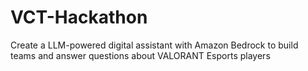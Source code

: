 # VCT-Hackathon
Create a LLM-powered digital assistant with Amazon Bedrock to build teams and answer questions about VALORANT Esports players
